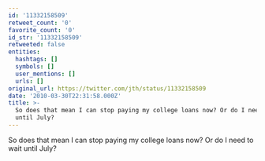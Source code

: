 ```yaml
---
id: '11332158509'
retweet_count: '0'
favorite_count: '0'
id_str: '11332158509'
retweeted: false
entities:
  hashtags: []
  symbols: []
  user_mentions: []
  urls: []
original_url: https://twitter.com/jth/status/11332158509
date: '2010-03-30T22:31:58.000Z'
title: >-
  So does that mean I can stop paying my college loans now? Or do I need to wait
  until July?
---
```


So does that mean I can stop paying my college loans now? Or do I need to wait until July?
